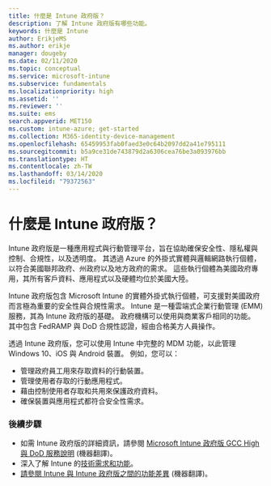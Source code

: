 ```yaml
---
title: 什麼是 Intune 政府版？
description: 了解 Intune 政府版有哪些功能。
keywords: 什麼是 Intune
author: ErikjeMS
ms.author: erikje
manager: dougeby
ms.date: 02/11/2020
ms.topic: conceptual
ms.service: microsoft-intune
ms.subservice: fundamentals
ms.localizationpriority: high
ms.assetid: ''
ms.reviewer: ''
ms.suite: ems
search.appverid: MET150
ms.custom: intune-azure; get-started
ms.collection: M365-identity-device-management
ms.openlocfilehash: 65459953fab0faed3e0c64b2097dd2a41e795111
ms.sourcegitcommit: b5a9ce31de743879d2a6306cea76be3a093976bb
ms.translationtype: HT
ms.contentlocale: zh-TW
ms.lasthandoff: 03/14/2020
ms.locfileid: "79372563"
---
```

# <a name="what-is-intune-for-government"></a>什麼是 Intune 政府版？

Intune 政府版是一種應用程式與行動管理平台，旨在協助確保安全性、隱私權與控制、合規性，以及透明度。 其透過 Azure 的外掛式實體與邏輯網路執行個體，以符合美國聯邦政府、州政府以及地方政府的需求。 這些執行個體為美國政府專用，其所有客戶資料、應用程式以及硬體均位於美國大陸。 

Intune 政府版包含 Microsoft Intune 的實體外掛式執行個體，可支援對美國政府而言極為重要的安全性與合規性需求。 Intune 是一種雲端式企業行動管理 (EMM) 服務，其為 Intune 政府版的基礎。 政府機構可以使用與商業客戶相同的功能。 其中包含 FedRAMP 與 DoD 合規性認證，經由合格美方人員操作。

透過 Intune 政府版，您可以使用 Intune 中完整的 MDM 功能，以此管理 Windows 10、iOS 與 Android 裝置。 例如，您可以：

- 管理政府員工用來存取資料的行動裝置。
- 管理使用者存取的行動應用程式。
- 藉由控制使用者存取和共用來保護政府資料。
- 確保裝置與應用程式都符合安全性需求。

### <a name="next-steps"></a>後續步驟
- 如需 Intune 政府版的詳細資訊，請參閱 [Microsoft Intune 政府版 GCC High 與 DoD 服務說明](https://docs.microsoft.com/enterprise-mobility-security/solutions/ems-intune-govt-service-description) (機器翻譯)。
- 深入了解 Intune 的[技術需求和功能](/intune/supported-devices-browsers)。
- [請參閱 Intune 與 Intune 政府版之間的功能差異](https://docs.microsoft.com/enterprise-mobility-security/solutions/ems-intune-govt-service-description) (機器翻譯)。
